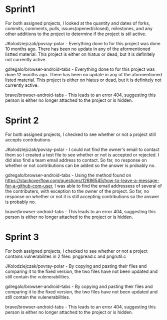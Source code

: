 # Sprint1

For both assigned projects, I looked at the quantity and dates of forks, commits, comments, pulls, issues(opened/closed), milestones, and any other additions to the project to determine if the project is stil active.

JKolodziejczak/povray-polar - Everything done to for this project was done 10 months ago. There has been no update in any of the aformentioned listted material. This project is either on hiatus or dead, but it is definitely not currently active.

gdregalo/browser-android-tabs - Everything done to for this project was done 12 months ago. There has been no update in any of the aformentioned listed material. This project is either on hiatus or dead, but it is definitely not currently active.

brave/browser-android-tabs - This leads to an error 404, suggesting this person is either no longer attached to the project or is hidden.


# Sprint 2

For both assigned projects, I checked to see whether or not a project still accepts contributions

JKolodziejczak/povray-polar - I could not find the owner's email to contact them so I created a test file to see whether or not is accepted or rejected. I did also find a team email address to contact. So far, no response on whether or not contributions can be added so the answer is probably no.

gdregalo/browser-android-tabs - Using the method found on https://stackoverflow.com/questions/12686545/how-to-leave-a-message-for-a-github-com-user, I was able to find the email addressess of several of the contributers, with exception to the owner of the project. So far, no response on whether or not it is still accepting contributions so the answer is probably no.

brave/browser-android-tabs - This leads to an error 404, suggesting this person is either no longer attached to the project or is hidden.

# Sprint 3

For both assigned projects, I checked to see whether or not a project contains vulnerabilites in 2 files: pngpread.c and pngrutil.c

JKolodziejczak/povray-polar - By copying and pasting their files and comparing it to the fixed version, the two files have not been updated and still contain the vulenerabilities.

gdregalo/browser-android-tabs - By copying and pasting their files and comparing it to the fixed version, the two files have not been updated and still contain the vulenerabilities.

brave/browser-android-tabs - This leads to an error 404, suggesting this person is either no longer attached to the project or is hidden.
